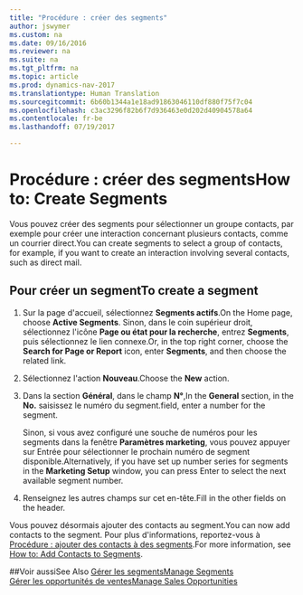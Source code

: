 ```yaml
---
title: "Procédure : créer des segments"
author: jswymer
ms.custom: na
ms.date: 09/16/2016
ms.reviewer: na
ms.suite: na
ms.tgt_pltfrm: na
ms.topic: article
ms.prod: dynamics-nav-2017
ms.translationtype: Human Translation
ms.sourcegitcommit: 6b60b1344a1e18ad91863046110df880f75f7c04
ms.openlocfilehash: c3ac3296f82b6f7d936463e0d202d40904578a64
ms.contentlocale: fr-be
ms.lasthandoff: 07/19/2017

---
```

# <a name="how-to-create-segments"></a><span data-ttu-id="91e9d-102">Procédure : créer des segments</span><span class="sxs-lookup"><span data-stu-id="91e9d-102">How to: Create Segments</span></span>
<span data-ttu-id="91e9d-103">Vous pouvez créer des segments pour sélectionner un groupe contacts, par exemple pour créer une interaction concernant plusieurs contacts, comme un courrier direct.</span><span class="sxs-lookup"><span data-stu-id="91e9d-103">You can create segments to select a group of contacts, for example, if you want to create an interaction involving several contacts, such as direct mail.</span></span>

## <a name="to-create-a-segment"></a><span data-ttu-id="91e9d-104">Pour créer un segment</span><span class="sxs-lookup"><span data-stu-id="91e9d-104">To create a segment</span></span>
1. <span data-ttu-id="91e9d-105">Sur la page d'accueil, sélectionnez **Segments actifs**.</span><span class="sxs-lookup"><span data-stu-id="91e9d-105">On the Home page, choose **Active Segments**.</span></span> <span data-ttu-id="91e9d-106">Sinon, dans le coin supérieur droit, sélectionnez l'icône **Page ou état pour la recherche**, entrez **Segments**, puis sélectionnez le lien connexe.</span><span class="sxs-lookup"><span data-stu-id="91e9d-106">Or, in the top right corner, choose the **Search for Page or Report** icon, enter **Segments**, and then choose the related link.</span></span>
2. <span data-ttu-id="91e9d-107">Sélectionnez l'action **Nouveau**.</span><span class="sxs-lookup"><span data-stu-id="91e9d-107">Choose the **New** action.</span></span>
3. <span data-ttu-id="91e9d-108">Dans la section **Général**, dans le champ **N°**,</span><span class="sxs-lookup"><span data-stu-id="91e9d-108">In the **General** section, in the **No.**</span></span> <span data-ttu-id="91e9d-109">saisissez le numéro du segment.</span><span class="sxs-lookup"><span data-stu-id="91e9d-109">field, enter a number for the segment.</span></span>

    <span data-ttu-id="91e9d-110">Sinon, si vous avez configuré une souche de numéros pour les segments dans la fenêtre **Paramètres marketing**, vous pouvez appuyer sur Entrée pour sélectionner le prochain numéro de segment disponible.</span><span class="sxs-lookup"><span data-stu-id="91e9d-110">Alternatively, if you have set up number series for segments in the **Marketing Setup** window, you can press Enter to select the next available segment number.</span></span>
4. <span data-ttu-id="91e9d-111">Renseignez les autres champs sur cet en-tête.</span><span class="sxs-lookup"><span data-stu-id="91e9d-111">Fill in the other fields on the header.</span></span>

<span data-ttu-id="91e9d-112">Vous pouvez désormais ajouter des contacts au segment.</span><span class="sxs-lookup"><span data-stu-id="91e9d-112">You can now add contacts to the segment.</span></span> <span data-ttu-id="91e9d-113">Pour plus d'informations, reportez-vous à [Procédure : ajouter des contacts à des segments](marketing-add-contact-segment.md).</span><span class="sxs-lookup"><span data-stu-id="91e9d-113">For more information, see [How to: Add Contacts to Segments](marketing-add-contact-segment.md).</span></span>

##<a name="see-also"></a><span data-ttu-id="91e9d-114">Voir aussi</span><span class="sxs-lookup"><span data-stu-id="91e9d-114">See Also</span></span>
[<span data-ttu-id="91e9d-115">Gérer les segments</span><span class="sxs-lookup"><span data-stu-id="91e9d-115">Manage Segments</span></span>](marketing-segments.md)  
[<span data-ttu-id="91e9d-116">Gérer les opportunités de ventes</span><span class="sxs-lookup"><span data-stu-id="91e9d-116">Manage Sales Opportunities</span></span>](marketing-manage-sales-opportunities.md)  

